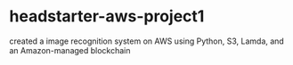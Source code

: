 # headstarter-aws-project1
created a image recognition system on AWS using Python, S3, Lamda, and an Amazon-managed blockchain
